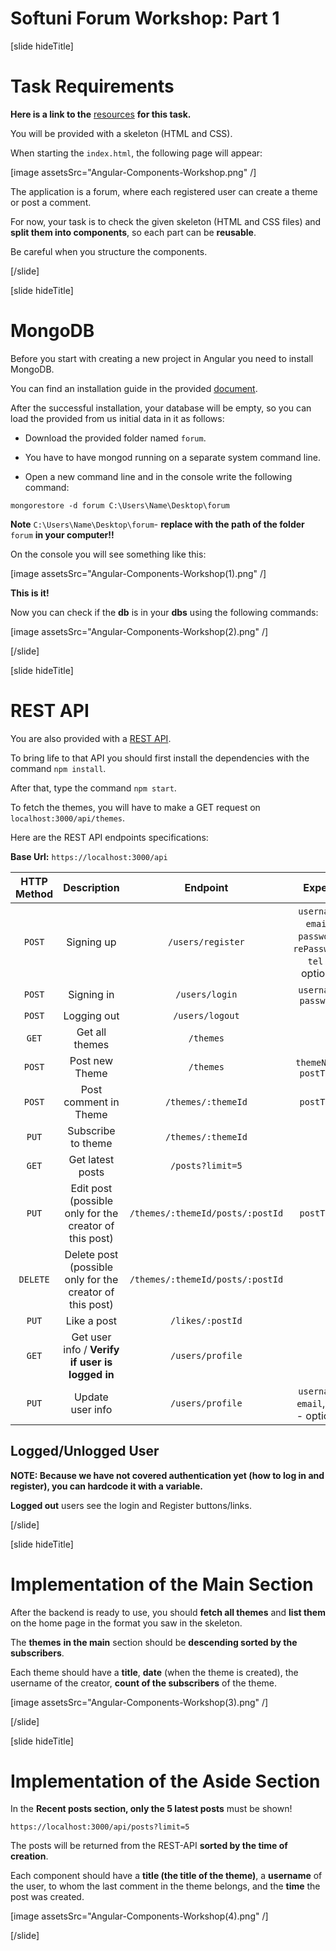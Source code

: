 # Softuni Forum Workshop: Part 1

[slide hideTitle]

# Task Requirements

**Here is a link to the** [resources](https://videos.softuni.org/resources/javascript/javascript-angular/04-Components-Workshop.zip) **for this task.**

You will be provided with a skeleton (HTML and CSS). 

When starting the `index.html`, the following page will appear:

[image assetsSrc="Angular-Components-Workshop.png" /]

The application is a forum, where each registered user can create a theme or post a comment. 

For now, your task is to check the given skeleton (HTML and CSS files) and **split them into components**, so each part can be **reusable**.

Be careful when you structure the components.

[/slide]

[slide hideTitle]

# MongoDB

Before you start with creating a new project in Angular you need to install MongoDB. 

You can find an installation guide in the provided [document](https://mega.nz/file/bMZC3ThT#1F--LRBifNwhKe_qg2eUgE9ZpV0u2tSx6u2jjpZO3cY).

After the successful installation, your database will be empty, so you can load the provided from us initial data in it as follows:

- Download the provided folder named `forum`.

- You have to have mongod running on a separate system command line.

- Open a new command line and in the console write the following command:

`mongorestore -d forum C:\Users\Name\Desktop\forum`

**Note** `C:\Users\Name\Desktop\forum`- **replace with the path of the folder** `forum` **in your computer!!**

On the console you will see something like this:

[image assetsSrc="Angular-Components-Workshop(1).png" /]

**This is it!**

Now you can check if the **db** is in your **dbs** using the following commands:

[image assetsSrc="Angular-Components-Workshop(2).png" /]

[/slide]

[slide hideTitle]

# REST API

You are also provided with a [REST API](https://mega.nz/file/yN4k0RoS#pGmJUZli5wta8YIUC496T10bSv45sgbm62MeIX8vKmQ).

To bring life to that API you should first install the dependencies with the command `npm install`. 

After that, type the command `npm start`. 

To fetch the themes, you will have to make a GET request on `localhost:3000/api/themes`.

Here are the REST API endpoints specifications:

**Base Url:** `https://localhost:3000/api`

| **HTTP Method** | **Description** | **Endpoint** | **Expect** | **Login Required** |
|:---:|:---:|:---:|:---:|:---:|
| `POST`   | Signing up            | `/users/register`                 | `username`, `email`, `password`, `rePassword`, `tel` - optional     | No  |
| `POST`   | Signing in            | `/users/login`                  | `username`, `password`  | No  |
| `POST`   | Logging out           | `/users/logout`                  |             | Yes |
| `GET`    | Get all themes        | `/themes`                        |             | No  |
| `POST`   | Post new Theme        | `/themes`                        | `themeName`, `postText`   | Yes |
| `POST`   | Post comment in Theme  | `/themes/:themeId`                | `postText`    | Yes |
| `PUT`    | Subscribe to theme    | `/themes/:themeId`               |             | Yes |
| `GET`    | Get latest posts      | `/posts?limit=5`                 |             | No  |
| `PUT`    | Edit post (possible only for the creator of this post)             | `/themes/:themeId/posts/:postId`  | `postText`    | Yes |
| `DELETE` | Delete post (possible only for the creator of this post)            | `/themes/:themeId/posts/:postId` |             | Yes |
| `PUT`    | Like a post           |`/likes/:postId`                |             | Yes |
| `GET`    | Get user info / **Verify if user is logged in** | `/users/profile`                  |             | Yes |
| `PUT`    | Update user info      | `/users/profile`                 | `username`, `email`, `tel` - optional  | Yes |


## Logged/Unlogged User

**NOTE: Because we have not covered authentication yet (how to log in and register), you can hardcode it with a variable.**

**Logged out** users see the login and Register buttons/links.


[/slide]

[slide hideTitle]

# Implementation of the Main Section

After the backend is ready to use, you should **fetch all themes** and **list them** on the home page in the format you saw in the skeleton.

The **themes** **in the main** section should be **descending sorted by the subscribers**.

Each theme should have a **title**, **date** (when the theme is created), the username of the creator, **count of the subscribers** of the theme. 

[image assetsSrc="Angular-Components-Workshop(3).png" /]

[/slide]

[slide hideTitle]

# Implementation of the Aside Section

In the **Recent posts section, only the 5 latest posts** must be shown! 

`https://localhost:3000/api/posts?limit=5` 

The posts will be returned from the REST-API **sorted by the time of creation**.

Each component should have a **title (the title of the theme)**, a **username** of the user, to whom the last comment in the theme belongs, and the **time** the post was created.


[image assetsSrc="Angular-Components-Workshop(4).png" /]

[/slide]


